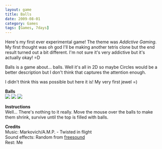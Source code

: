 ```yaml
---
layout: game
title: Balls
date: 2009-08-01
category: Games
tags: [Games, 7days]
---
```


Here's my first ever experimental game! The theme was *Addictive Gaming*. My first thought was oh god I'll be making another tetris clone but the end result turned out a bit different. I'm not sure it's very addictive but it's actually okay! =D

Balls is a game about... balls. Well it's all in 2D so maybe Circles would be a better description but I don't think that captures the attention enough.

I didn't think this was possible but here it is! My very first jewel =)

**Balls**   
![](/media/images/thumbs/balls1.jpg) ![](/media/images/thumbs/balls2.jpg) ![](/media/images/thumbs/balls3.jpg)

**Instructions**   
Well... There's nothing to it really. Move the mouse over the balls to make them shrink, survive until the top is filled with balls.

**Credits**   
Music: Markovich/A.M.P. - Twisted in flight   
Sound effects: Random from [freesound](http://www.freesound.org/)   
Rest: Me

